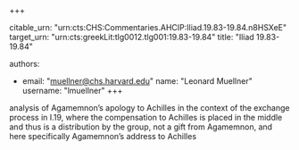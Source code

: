 +++


citable_urn: "urn:cts:CHS:Commentaries.AHCIP:Iliad.19.83-19.84.n8HSXeE"
target_urn: "urn:cts:greekLit:tlg0012.tlg001:19.83-19.84"
title: "Iliad 19.83-19.84"

authors:
- email: "muellner@chs.harvard.edu"
  name: "Leonard Muellner"
  username: "lmuellner"
+++

<p>analysis of Agamemnon’s apology to Achilles in the context of the exchange process in I.19, where the compensation to Achilles is placed in the middle and thus is a distribution by the group, not a gift from Agamemnon, and here specifically Agamemnon’s address to Achilles</p>